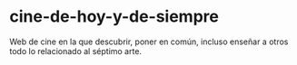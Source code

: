 # cine-de-hoy-y-de-siempre
Web de cine en la que descubrir, poner en común, incluso enseñar a otros todo lo relacionado al séptimo arte.
